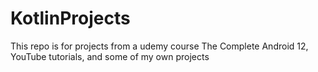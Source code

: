 # KotlinProjects
This repo is for projects from a udemy course The Complete Android 12,
YouTube tutorials,
and some of my own projects
